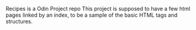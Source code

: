 Recipes is a Odin Project repo
This project is supposed to have a few html pages linked by an index, to be a sample of the basic HTML tags and structures.